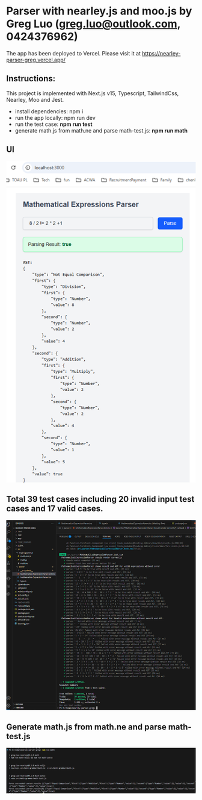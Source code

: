 # Parser with nearley.js and moo.js by Greg Luo (greg.luo@outlook.com, 0424376962)
The app has been deployed to Vercel. Please visit it at  https://nearley-parser-greg.vercel.app/

## Instructions:
This project is implemented with Next.js v15, Typescript, TailwindCss, Nearley, Moo and Jest.

- install dependencies:   npm i
- run the app locally:    npm run dev
- run the test case:      **npm run test**
- generate math.js from math.ne and parse math-test.js:   **npm run math**

## UI
![UI screenshot](/public//screenshots/UI.png)

## Total 39 test cases including 20 invalid input test cases and 17 valid cases.
![test cases screenshot](/public/screenshots/test-cases.png)

## Generate math.js from math.ne and parse math-test.js
![alt text](/public/screenshots/parse.png)
